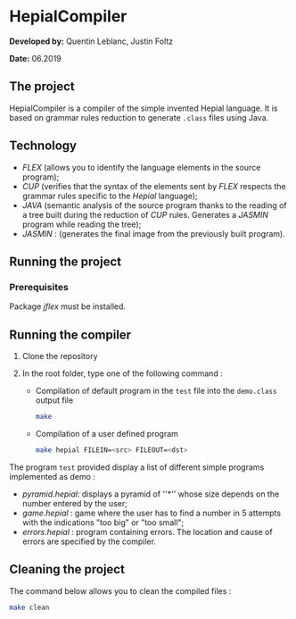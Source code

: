 # HepialCompiler

**Developed by:** Quentin Leblanc, Justin Foltz

**Date:** 06.2019

## The project

HepialCompiler is a compiler of the simple invented Hepial language. It is based on grammar rules reduction to generate `.class` files using Java.

## Technology

* *FLEX* (allows you to identify the language elements in the source program);
* *CUP* (verifies that the syntax of the elements sent by *FLEX* respects the grammar rules specific to the *Hepial* language);
* *JAVA* (semantic analysis of the source program thanks to the reading of a tree built during the reduction of *CUP* rules. Generates a *JASMIN* program while reading the tree);
* *JASMIN* : (generates the final image from the previously built program).

## Running the project

### Prerequisites

Package *jflex* must be installed.

## Running the compiler

1. Clone the repository

2. In the root folder, type one of the following command :

   * Compilation of default program in the `test` file into the `demo.class` output file

     ```bash
     make
     ```

   * Compilation of a user defined program

     ```bash
     make hepial FILEIN=<src> FILEOUT=<dst>
     ```

The program `test` provided display a list of different simple programs implemented as demo :

- *pyramid.hepial*: displays a pyramid of ''*'' whose size depends on the number entered by the user;
- *game.hepial* : game where the user has to find a number in 5 attempts with the indications "too big" or "too small";
- *errors.hepial* : program containing errors. The location and cause of errors are specified by the compiler.

## Cleaning the project

The command below allows you to clean the compiled files :

```bash
make clean
```
